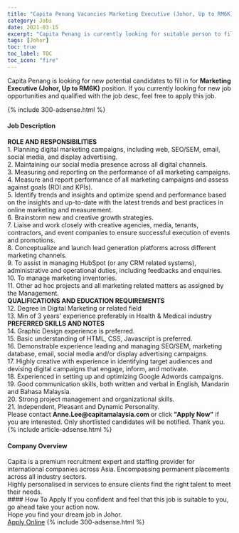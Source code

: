 ```yaml
---
title: "Capita Penang Vacancies Marketing Executive (Johor, Up to RM6K)" 
category: Jobs 
date: 2021-03-15 
excerpt: "Capita Penang is currently looking for suitable person to fill in the Marketing Executive (Johor, Up to RM6K) which based in Johor" 
tags: [Johor] 
toc: true 
toc_label: TOC 
toc_icon: "fire" 
--- 
```


<p>Capita Penang is looking for new potential candidates to fill in for <b>Marketing Executive (Johor, Up to RM6K)</b> position. If you currently looking for new job opportunities and qualified with the job desc, feel free to apply this job.
</p>{% include 300-adsense.html %} 
<div><div><h4>Job Description</h4></div><div><div><span><div><div><strong>ROLE AND RESPONSIBILITIES</strong><br>1. Planning digital marketing campaigns, including web, SEO/SEM, email, social media, and display advertising.<br>2. Maintaining our social media presence across all digital channels.<br>3. Measuring and reporting on the performance of all marketing campaigns.<br>4. Measure and report performance of all marketing campaigns and assess against goals (ROI and KPIs).<br>5. Identify trends and insights and optimize spend and performance based on the insights and up-to-date with the latest trends and best practices in online marketing and measurement.<br>6. Brainstorm new and creative growth strategies.<br>7. Liaise and work closely with creative agencies, media, tenants, contractors, and event companies to ensure successful execution of events and promotions.<br>8. Conceptualize and launch lead generation platforms across different marketing channels.<br>9. To assist in managing HubSpot (or any CRM related systems), administrative and operational duties, including feedbacks and enquiries.<br>10. To manage marketing inventories.<br>11. Other ad hoc projects and all marketing related matters as assigned by the Management.</div><div><strong>QUALIFICATIONS AND EDUCATION REQUIREMENTS</strong><br>12. Degree in Digital Marketing or related field<br>13. Min of 3 years' experience preferably in Health &amp; Medical industry</div><div><strong>PREFERRED SKILLS AND NOTES</strong><br>14. Graphic Design experience is preferred.<br>15. Basic understanding of HTML, CSS, Javascript is preferred.<br>16. Demonstrable experience leading and managing SEO/SEM, marketing database, email, social media and/or display advertising campaigns.<br>17. Highly creative with experience in identifying target audiences and devising digital campaigns that engage, inform, and motivate.<br>18. Experienced in setting up and optimizing Google Adwords campaigns.<br>19. Good communication skills, both written and verbal in English, Mandarin and Bahasa Malaysia.<br>20. Strong project management and organizational skills.<br>21. Independent, Pleasant and Dynamic Personality.</div><div>Please contact <strong>Anne.Lee@capitamalaysia.com </strong>or click <strong>"Apply Now"</strong> if you are interested. Only shortlisted candidates will be notified. Thank you.</div></div></span></div></div></div> 
{% include article-adsense.html %} 
<div><div><h4>Company Overview</h4></div><div><div><span><div><div>
	Capita is a premium recruitment expert and staffing provider for international companies across Asia. Encompassing permanent placements across all industry sectors.&#160;</div>
<div>
	Highly personalised in services to ensure clients find the right talent to meet their needs.&#160;</div></div></span></div></div></div> 
#### How To Apply 
If you confident and feel that this job is suitable to you, go ahead take your action now. <br/> 
Hope you find your dream job in Johor. <br/> 
<a href="https://www.jobstreet.com.my/en/job/marketing-executive-johor-up-to-rm6k-4506282?jobId=jobstreet-my-job-4506282&" class="btn btn--info" target="_blank" rel="nofollow noopenner">Apply Online</a> 
{% include 300-adsense.html %} 